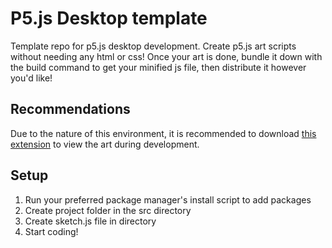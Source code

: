 # P5.js Desktop template

Template repo for p5.js desktop development. Create p5.js art scripts without needing any html or css! Once your art is done, bundle it down with the build command to get your minified js file, then distribute it however you'd like!

## Recommendations

Due to the nature of this environment, it is recommended to download [this extension](https://marketplace.visualstudio.com/items?itemName=filipesabella.live-p5) to view the art during development.

## Setup

1. Run your preferred package manager's install script to add packages
2. Create project folder in the src directory
3. Create sketch.js file in directory
4. Start coding!
